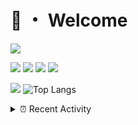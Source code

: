 # 👋 ・ Welcome
![](https://komarev.com/ghpvc/?username=Lorenzo0111)

![](https://img.shields.io/badge/Java-ED8B00?style=for-the-badge&logo=java&logoColor=white)
![](https://img.shields.io/badge/JavaScript-323330?style=for-the-badge&logo=javascript&logoColor=F7DF1E)
![](https://img.shields.io/badge/Node.js-339933?style=for-the-badge&logo=nodedotjs&logoColor=white)
![](https://img.shields.io/badge/React-20232A?style=for-the-badge&logo=react&logoColor=61DAFB)

[![](https://github-readme-stats.vercel.app/api?username=Lorenzo0111&show_icons=true&count_private=true)](https://github.com/Lorenzo0111)
![Top Langs](https://github-readme-stats.vercel.app/api/top-langs/?username=Lorenzo0111&layout=compact)

<details>
<summary>⏰ Recent Activity</summary>

<!--RECENT_ACTIVITY:start-->
1. ![issueOpened] **Issue opened:** [ZombieStriker/QualityArmoryVehicles2#24](https://github.com/ZombieStriker/QualityArmoryVehicles2/issues/24)
2. ![prMerged] **Pull request merged:** [harry0198/InfoHeads#37](https://github.com/harry0198/InfoHeads/pull/37)
3. ![prMerged] **Pull request merged:** [Lorenzo0111/MultiLang#32](https://github.com/Lorenzo0111/MultiLang/pull/32)
4. ![prMerged] **Pull request merged:** [Lorenzo0111/ElectionsPlus#37](https://github.com/Lorenzo0111/ElectionsPlus/pull/37)
5. ![prMerged] **Pull request merged:** [Lorenzo0111/HangarUpdater#6](https://github.com/Lorenzo0111/HangarUpdater/pull/6)
6. ![comment] **Commented:** [Glyart/GitHubChangelogBot#2](https://github.com/Glyart/GitHubChangelogBot/pull/2#issuecomment-914494504)
7. ![prOpened] **Pull request opened:** [Glyart/GitHubChangelogBot#2](https://github.com/Glyart/GitHubChangelogBot/pull/2)
8. ![prMerged] **Pull request merged:** [Lorenzo0111/ElectionsPlus#36](https://github.com/Lorenzo0111/ElectionsPlus/pull/36)
9. ![prMerged] **Pull request merged:** [Lorenzo0111/MultiLang#31](https://github.com/Lorenzo0111/MultiLang/pull/31)
10. ![prMerged] **Pull request merged:** [Lorenzo0111/RocketPlaceholders#34](https://github.com/Lorenzo0111/RocketPlaceholders/pull/34)
<!--RECENT_ACTIVITY:end-->


<!--RECENT_ACTIVITY:last_update-->
Last Updated: Friday, September 10th, 2021, 12:16:39 PM
<!--RECENT_ACTIVITY:last_update_end-->
</details>

[issueOpened]: https://cdn.jsdelivr.net/gh/Readme-Workflows/Readme-Icons@main/icons/octicons/IssueOpenedOld.svg
[issueClosed]: https://cdn.jsdelivr.net/gh/Readme-Workflows/Readme-Icons@main/icons/octicons/IssueClosedOld.svg

[prOpened]: https://cdn.jsdelivr.net/gh/Readme-Workflows/Readme-Icons@main/icons/octicons/PullRequestOpened.svg
[prClosed]: https://cdn.jsdelivr.net/gh/Readme-Workflows/Readme-Icons@main/icons/octicons/PullRequestClosed.svg
[prMerged]: https://cdn.jsdelivr.net/gh/Readme-Workflows/Readme-Icons@main/icons/octicons/PullRequestMerged.svg

[comment]: https://cdn.jsdelivr.net/gh/Readme-Workflows/Readme-Icons@main/icons/octicons/Comment.svg

[changesRequested]: https://cdn.jsdelivr.net/gh/Readme-Workflows/Readme-Icons@main/icons/octicons/RequestedChanges.svg
[approved]: https://cdn.jsdelivr.net/gh/Readme-Workflows/Readme-Icons@main/icons/octicons/ApprovedChanges.svg

[repoCreated]: https://cdn.jsdelivr.net/gh/Readme-Workflows/Readme-Icons@main/icons/octicons/Repository.svg
[release]: https://cdn.jsdelivr.net/gh/Readme-Workflows/Readme-Icons@main/icons/octicons/Release.svg
[star]: https://cdn.jsdelivr.net/gh/Readme-Workflows/Readme-Icons@main/icons/octicons/StarredRepository.svg
[wiki]: https://cdn.jsdelivr.net/gh/Readme-Workflows/Readme-Icons@main/icons/octicons/Wiki.svg
[fork]: https://cdn.jsdelivr.net/gh/Readme-Workflows/Readme-Icons@main/icons/octicons/ForkedRepository.svg
[people]: https://cdn.jsdelivr.net/gh/Readme-Workflows/Readme-Icons@main/icons/octicons/People.svg
